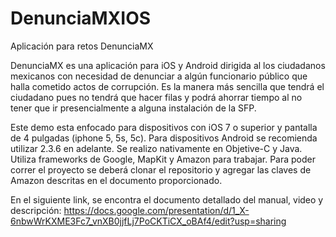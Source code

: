 DenunciaMXIOS
=============

Aplicación para retos DenunciaMX

DenunciaMX es una aplicación para iOS y Android dirigida al los ciudadanos mexicanos con necesidad de denunciar a algún funcionario público que halla cometido actos de corrupción.  Es la manera más sencilla que tendrá el ciudadano pues no tendrá que hacer filas y podrá ahorrar tiempo al no tener que ir presencialmente a alguna instalación de la SFP. 

Este demo esta enfocado para dispositivos con iOS 7 o superior y pantalla de 4 pulgadas (iphone 5, 5s, 5c). Para dispositivos Android se recomienda utilizar 2.3.6 en adelante. Se realizo nativamente en Objetive-C y Java. Utiliza frameworks de Google, MapKit y Amazon para trabajar. Para poder correr el proyecto se deberá clonar el repositorio y agregar las claves de Amazon descritas en el documento proporcionado.

En el siguiente link, se encontra el documento detallado del manual, video y descripción:
<a>https://docs.google.com/presentation/d/1_X-6nbwWrKXME3Fc7_vnXB0jjfLj7PoCKTiCX_oBAf4/edit?usp=sharing</a>


